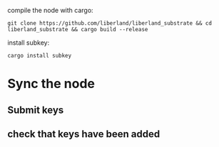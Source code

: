 
compile the node with cargo:

```
git clone https://github.com/liberland/liberland_substrate && cd liberland_substrate && cargo build --release

```

install subkey:
```
cargo install subkey
```


# Sync the node

## Submit keys

## check that keys have been added

